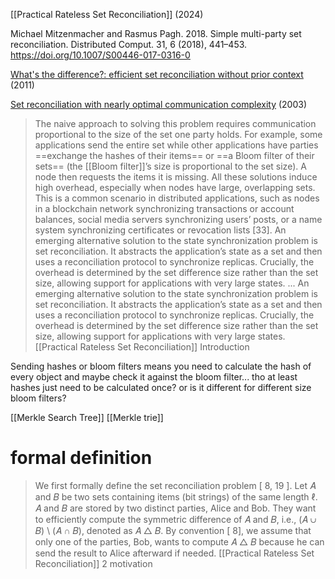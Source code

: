 [[Practical Rateless Set Reconciliation]] (2024)

Michael Mitzenmacher and Rasmus Pagh. 2018. Simple multi-party set reconciliation. Distributed Comput. 31, 6 (2018), 441–453. https://doi.org/10.1007/S00446-017-0316-0 

[What's the difference?: efficient set reconciliation without prior context](https://dl.acm.org/doi/10.1145/2043164.2018462) (2011)

[Set reconciliation with nearly optimal communication complexity](https://ieeexplore.ieee.org/document/1226606) (2003)

> The naive approach to solving this problem requires communication proportional to the size of the set one party holds. For example, some applications send the entire set while other applications have parties ==exchange the hashes of their items== or ==a Bloom filter of their sets== (the [[Bloom filter]]’s size is proportional to the set size). A node then requests the items it is missing. All these solutions induce high overhead, especially when nodes have large, overlapping sets. This is a common scenario in distributed applications, such as nodes in a blockchain network synchronizing transactions or account balances, social media servers synchronizing users’ posts, or a name system synchronizing certificates or revocation lists [33]. An emerging alternative solution to the state synchronization problem is set reconciliation. It abstracts the application’s state as a set and then uses a reconciliation protocol to synchronize replicas. Crucially, the overhead is determined by the set difference size rather than the set size, allowing support for applications with very large states. ...
> An emerging alternative solution to the state synchronization problem is set reconciliation. It abstracts the application’s state as a set and then uses a reconciliation protocol to synchronize replicas. Crucially, the overhead is determined by the set difference size rather than the set size, allowing support for applications with very large states.
> [[Practical Rateless Set Reconciliation]] Introduction

Sending hashes or bloom filters means you need to calculate the hash of every object and maybe check it against the bloom filter... tho at least hashes just need to be calculated once? or is it different for different size bloom filters?

[[Merkle Search Tree]]
[[Merkle trie]]

# formal definition

> We first formally define the set reconciliation problem [ 8, 19 ]. Let 𝐴 and 𝐵 be two sets containing items (bit strings) of the same length ℓ. 𝐴 and 𝐵 are stored by two distinct parties, Alice and Bob. They want to efficiently compute the symmetric difference of 𝐴 and 𝐵, i.e., (𝐴 ∪ 𝐵) \ (𝐴 ∩ 𝐵), denoted as 𝐴 △ 𝐵. By convention [ 8], we assume that only one of the parties, Bob, wants to compute 𝐴 △ 𝐵 because he can send the result to Alice afterward if needed.
> [[Practical Rateless Set Reconciliation]] 2 motivation